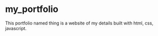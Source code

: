 # my_portfolio
This portfolio named thing is a website of my details built with html, css, javascript.
